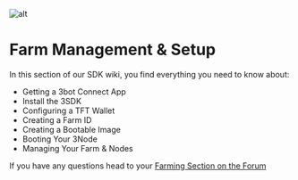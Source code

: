 ![alt](./img/cap2layer.png)

# Farm Management & Setup

In this section of our SDK wiki, you find everything you need to know about:
- Getting a 3bot Connect App
- Install the 3SDK
- Configuring a TFT Wallet
- Creating a Farm ID
- Creating a Bootable Image
- Booting Your 3Node
- Managing Your Farm & Nodes

If you have any questions head to your [Farming Section on the Forum](https://forum.threefold.io/c/threefold-grid-support/farmer-discussion)